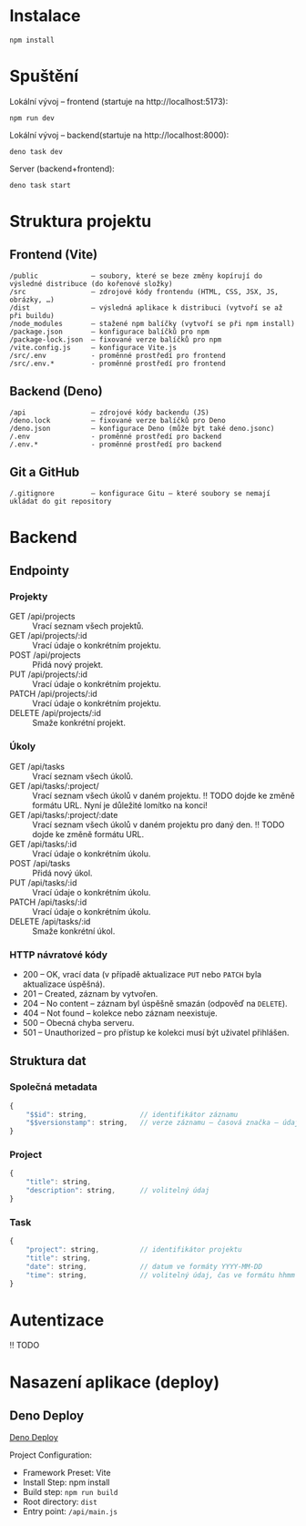 # Instalace

```shell
npm install
```

# Spuštění

Lokální vývoj – frontend (startuje na http://localhost:5173):
```shell
npm run dev
```

Lokální vývoj – backend(startuje na http://localhost:8000):
```shell
deno task dev
```

Server (backend+frontend):
```shell
deno task start
```


# Struktura projektu

## Frontend (Vite)

```
/public             – soubory, které se beze změny kopírují do výsledné distribuce (do kořenové složky)
/src                – zdrojové kódy frontendu (HTML, CSS, JSX, JS, obrázky, …)
/dist               – výsledná aplikace k distribuci (vytvoří se až při buildu)
/node_modules       – stažené npm balíčky (vytvoří se při npm install)
/package.json       – konfigurace balíčků pro npm
/package-lock.json  – fixované verze balíčků pro npm
/vite.config.js     – konfigurace Vite.js
/src/.env           - proměnné prostředí pro frontend
/src/.env.*         - proměnné prostředí pro frontend
```

## Backend (Deno)

```
/api                – zdrojové kódy backendu (JS)
/deno.lock          – fixované verze balíčků pro Deno
/deno.json          – konfigurace Deno (může být také deno.jsonc)
/.env               - proměnné prostředí pro backend
/.env.*             - proměnné prostředí pro backend
```

## Git a GitHub
```
/.gitignore         – konfigurace Gitu – které soubory se nemají ukládat do git repository
```

# Backend

## Endpointy

### Projekty

<dl>
    <dt>GET /api/projects</dt>
    <dd>Vrací seznam všech projektů.</dd>
    <dt>GET /api/projects/:id</dt>
    <dd>Vrací údaje o konkrétním projektu.</dd>
    <dt>POST /api/projects</dt>
    <dd>Přidá nový projekt.</dd>
    <dt>PUT /api/projects/:id</dt>
    <dd>Vrací údaje o konkrétním projektu.</dd>
    <dt>PATCH /api/projects/:id</dt>
    <dd>Vrací údaje o konkrétním projektu.</dd>
    <dt>DELETE /api/projects/:id</dt>
    <dd>Smaže konkrétní projekt.</dd>
</dl>

### Úkoly

<dl>
    <dt>GET /api/tasks</dt>
    <dd>Vrací seznam všech úkolů.</dd>
    <dt>GET /api/tasks/:project/</dt>
    <dd>Vrací seznam všech úkolů v daném projektu. ‼ TODO dojde ke změně formátu URL. Nyní je důležité lomítko na konci!</dd>
    <dt>GET /api/tasks/:project/:date</dt>
    <dd>Vrací seznam všech úkolů v daném projektu pro daný den. ‼ TODO dojde ke změně formátu URL.</dd>
    <dt>GET /api/tasks/:id</dt>
    <dd>Vrací údaje o konkrétním úkolu.</dd>
    <dt>POST /api/tasks</dt>
    <dd>Přidá nový úkol.</dd>
    <dt>PUT /api/tasks/:id</dt>
    <dd>Vrací údaje o konkrétním úkolu.</dd>
    <dt>PATCH /api/tasks/:id</dt>
    <dd>Vrací údaje o konkrétním úkolu.</dd>
    <dt>DELETE /api/tasks/:id</dt>
    <dd>Smaže konkrétní úkol.</dd>
</dl>

### HTTP návratové kódy
* 200 – OK, vrací data (v případě aktualizace `PUT` nebo `PATCH` byla aktualizace úspěšná).
* 201 – Created, záznam by vytvořen.
* 204 – No content – záznam byl úspěšně smazán (odpověď na `DELETE`).
* 404 – Not found – kolekce nebo záznam neexistuje.
* 500 – Obecná chyba serveru.
* 501 – Unauthorized – pro přístup ke kolekci musí být uživatel přihlášen.

## Struktura dat

### Společná metadata

```js
{
    "$$id": string,             // identifikátor záznamu
    "$$versionstamp": string,   // verze záznamu – časová značka – údaj, kdy byl záznam vytvořen nebo naposledy změněn
}
```


### Project

```js
{
    "title": string,
    "description": string,      // volitelný údaj
}
```

### Task

```js
{
    "project": string,          // identifikátor projektu
    "title": string,
    "date": string,             // datum ve formáty YYYY-MM-DD
    "time": string,             // volitelný údaj, čas ve formátu hhmm
}
```

# Autentizace
‼ TODO

# Nasazení aplikace (deploy)

## Deno Deploy

[Deno Deploy](https://deno.com/deploy)

Project Configuration:
* Framework Preset: Vite
* Install Step: npm install
* Build step: `npm run build`
* Root directory: `dist`
* Entry point: `/api/main.js`